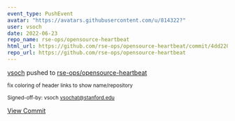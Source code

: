 ```yaml
---
event_type: PushEvent
avatar: "https://avatars.githubusercontent.com/u/814322?"
user: vsoch
date: 2022-06-23
repo_name: rse-ops/opensource-heartbeat
html_url: https://github.com/rse-ops/opensource-heartbeat/commit/4dd220aa817416187adeeb7a148a230fbffef62b
repo_url: https://github.com/rse-ops/opensource-heartbeat
---
```


<a href='https://github.com/vsoch' target='_blank'>vsoch</a> pushed to <a href='https://github.com/rse-ops/opensource-heartbeat' target='_blank'>rse-ops/opensource-heartbeat</a>

<small>fix coloring of header links to show name/repository

Signed-off-by: vsoch <vsochat@stanford.edu></small>

<a href='https://github.com/rse-ops/opensource-heartbeat/commit/4dd220aa817416187adeeb7a148a230fbffef62b' target='_blank'>View Commit</a>